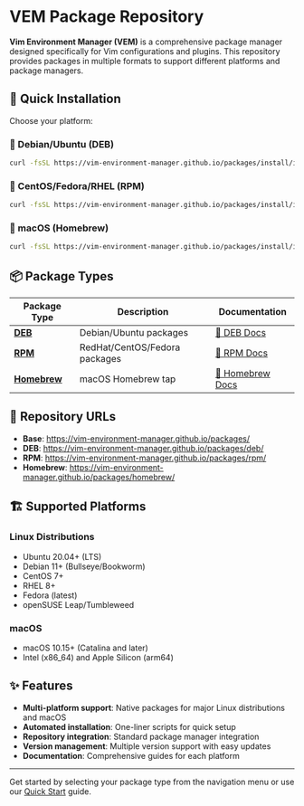 # VEM Package Repository

**Vim Environment Manager (VEM)** is a comprehensive package manager designed specifically for Vim configurations and plugins. This repository provides packages in multiple formats to support different platforms and package managers.

## 🚀 Quick Installation

Choose your platform:

### 🐧 Debian/Ubuntu (DEB)
```bash
curl -fsSL https://vim-environment-manager.github.io/packages/install/install-deb.sh | bash
```

### 🎩 CentOS/Fedora/RHEL (RPM)
```bash
curl -fsSL https://vim-environment-manager.github.io/packages/install/install-rpm.sh | bash
```

### 🍺 macOS (Homebrew)
```bash
curl -fsSL https://vim-environment-manager.github.io/packages/install/install-homebrew.sh | bash
```

## 📦 Package Types

| Package Type | Description | Documentation |
|--------------|-------------|---------------|
| [**DEB**](./deb.md) | Debian/Ubuntu packages | [📖 DEB Docs](../deb/) |
| [**RPM**](./rpm.md) | RedHat/CentOS/Fedora packages | [📖 RPM Docs](../rpm/) |
| [**Homebrew**](./homebrew.md) | macOS Homebrew tap | [📖 Homebrew Docs](../homebrew/) |

## 🔧 Repository URLs

- **Base**: https://vim-environment-manager.github.io/packages/
- **DEB**: https://vim-environment-manager.github.io/packages/deb/
- **RPM**: https://vim-environment-manager.github.io/packages/rpm/
- **Homebrew**: https://vim-environment-manager.github.io/packages/homebrew/

## 🏗️ Supported Platforms

### Linux Distributions
- Ubuntu 20.04+ (LTS)
- Debian 11+ (Bullseye/Bookworm)
- CentOS 7+
- RHEL 8+
- Fedora (latest)
- openSUSE Leap/Tumbleweed

### macOS
- macOS 10.15+ (Catalina and later)
- Intel (x86_64) and Apple Silicon (arm64)

## ✨ Features

- **Multi-platform support**: Native packages for major Linux distributions and macOS
- **Automated installation**: One-liner scripts for quick setup
- **Repository integration**: Standard package manager integration
- **Version management**: Multiple version support with easy updates
- **Documentation**: Comprehensive guides for each platform

---

Get started by selecting your package type from the navigation menu or use our [Quick Start](./quickstart.md) guide.